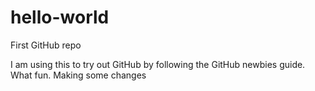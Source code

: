 # hello-world
First GitHub repo

I am using this to try out GitHub by following the GitHub newbies guide. What fun.
Making some changes
